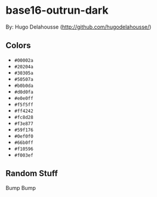 # base16-outrun-dark

By: Hugo Delahousse (http://github.com/hugodelahousse/)

## Colors

* `#00002a`
* `#20204a`
* `#30305a`
* `#50507a`
* `#b0b0da`
* `#d0d0fa`
* `#e0e0ff`
* `#f5f5ff`
* `#ff4242`
* `#fc8d28`
* `#f3e877`
* `#59f176`
* `#0ef0f0`
* `#66b0ff`
* `#f10596`
* `#f003ef`

## Random Stuff

Bump
Bump
